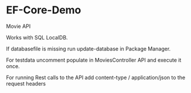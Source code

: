 # EF-Core-Demo
Movie API

Works with SQL LocalDB.

If databasefile is missing run update-database in Package Manager.

For testdata uncomment populate in MoviesController API and execute it once.

For running Rest calls to the API add content-type / application/json to the request headers
